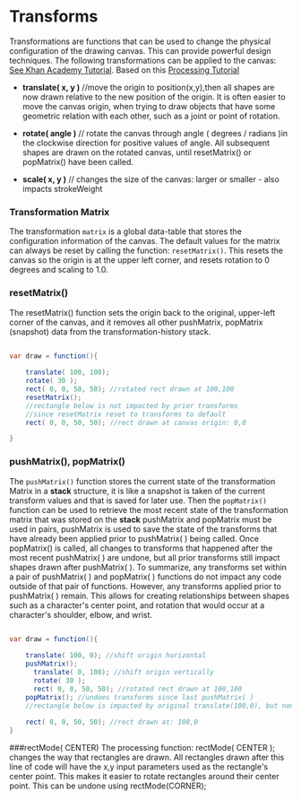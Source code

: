 # Transforms

Transformations are functions that can be used to change the physical configuration of the drawing canvas.  This can provide powerful design techniques.  The following transformations can be applied to the canvas: [See Khan Academy Tutorial](https://www.khanacademy.org/computing/computer-programming/programming-games-visualizations/programming-transformations/a/translation).  Based on this [Processing Tutorial](https://www.processing.org/tutorials/transform2d/)

* **translate\( x, y \)**   //move the origin to position\(x,y\),then all shapes are now drawn relative to the new position of the origin.  It is often easier to move the canvas origin, when trying to draw objects that have some geometric relation with each other, such as a joint or point of rotation. 

* **rotate\( angle \)** // rotate the canvas through angle \( degrees / radians \)in the clockwise direction for positive values of angle.  All subsequent shapes are drawn on the rotated canvas, until resetMatrix() or popMatrix() have been called.

* **scale\( x, y \)** //  changes the size of the canvas: larger or smaller - also impacts strokeWeight

### Transformation Matrix

The transformation `matrix` is a global data-table that stores the configuration information of the canvas.  The default values for the matrix can always be reset by calling the function: `resetMatrix()`.  This resets the canvas so the origin is at the upper left corner, and resets rotation to 0 degrees and scaling to 1.0.

### resetMatrix\(\)

The resetMatrix\(\) function sets the origin back to the original, upper-left corner of the canvas, and it removes all other pushMatrix, popMatrix \(snapshot\) data from the transformation-history stack.


```java

var draw = function(){
   
    translate( 100, 100);
    rotate( 30 );
    rect( 0, 0, 50, 50); //rotated rect drawn at 100,100
    resetMatrix();
    //rectangle below is not impacted by prior transforms
    //since resetMatrix reset to transforms to default 
    rect( 0, 0, 50, 50); //rect drawn at canvas origin: 0,0

}

```

### pushMatrix\(\), popMatrix\(\)

The `pushMatrix()` function stores the current state of the transformation Matrix in a **stack** structure, it is like a snapshot is taken of the current transform values and that is saved for later use.  Then the `popMatrix()` function can be used to retrieve the most recent state of the transformation matrix that was stored on the **stack**
pushMatrix and popMatrix must be used in pairs, pushMatrix is used to save the state of the transforms that have already been applied prior to pushMatrix( ) being called.  Once popMatrix() is called, all changes to transforms that happened after the most recent pushMatrix( ) are undone, but all prior transforms still impact shapes drawn after pushMatrix( ).  To summarize, any transforms set within a pair of pushMatrix( ) and popMatrix( )  functions do not impact any code outside of that pair of functions.  However, any transforms applied prior to pushMatrix( ) remain.  This allows for creating relationships between shapes such as a character's center point, and rotation that would occur at a character's shoulder, elbow, and wrist.

```java

var draw = function(){
   
    translate( 100, 0); //shift origin horizontal 
    pushMatrix();
      translate( 0, 100); //shift origin vertically
      rotate( 30 ); 
      rect( 0, 0, 50, 50); //rotated rect drawn at 100,100
    popMatrix(); //undoes transforms since last pushMatrix( )
    //rectangle below is impacted by original translate(100,0), but none of the changes inside pushMatrix(), popMatrix( ) pair.
   
    rect( 0, 0, 50, 50); //rect drawn at: 100,0
}

```

###rectMode( CENTER)
The processing function:  rectMode( CENTER ); changes the way that rectangles are drawn.  All rectangles drawn after this line of code will have the x,y input parameters used as the rectangle's center point.  This makes it easier to rotate rectangles around their center point.  This can be undone using rectMode(CORNER);